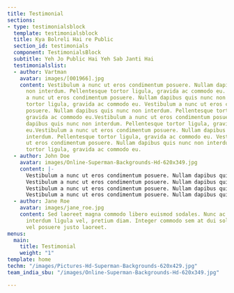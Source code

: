 ```yaml
---
title: Testimonial
sections:
- type: testimonialsblock
  template: testimonialsblock
  title: Kya Bolreli Hai re Public
  section_id: testimonials
  component: TestimonialsBlock
  subtitle: Yeh Jo Public Hai Yeh Sab Janti Hai
  testimonialslist:
  - author: Vartman
    avatar: images/[001966].jpg
    content: Vestibulum a nunc ut eros condimentum posuere. Nullam dapibus quis nunc
      non interdum. Pellentesque tortor ligula, gravida ac commodo eu. Vestibulum
      a nunc ut eros condimentum posuere. Nullam dapibus quis nunc non interdum. Pellentesque
      tortor ligula, gravida ac commodo eu. Vestibulum a nunc ut eros condimentum
      posuere. Nullam dapibus quis nunc non interdum. Pellentesque tortor ligula,
      gravida ac commodo eu.Vestibulum a nunc ut eros condimentum posuere. Nullam
      dapibus quis nunc non interdum. Pellentesque tortor ligula, gravida ac commodo
      eu.Vestibulum a nunc ut eros condimentum posuere. Nullam dapibus quis nunc non
      interdum. Pellentesque tortor ligula, gravida ac commodo eu. Vestibulum a nunc
      ut eros condimentum posuere. Nullam dapibus quis nunc non interdum. Pellentesque
      tortor ligula, gravida ac commodo eu.
  - author: John Doe
    avatar: images/Online-Superman-Backgrounds-Hd-620x349.jpg
    content: |-
      Vestibulum a nunc ut eros condimentum posuere. Nullam dapibus quis nunc non interdum. Pellentesque tortor ligula, gravida ac commodo eu.
      Vestibulum a nunc ut eros condimentum posuere. Nullam dapibus quis nunc non interdum. Pellentesque tortor ligula, gravida ac commodo eu.
      Vestibulum a nunc ut eros condimentum posuere. Nullam dapibus quis nunc non interdum. Pellentesque tortor ligula, gravida ac commodo eu.Vestibulum a nunc ut eros condimentum posuere. Nullam dapibus quis nunc non interdum. Pellentesque tortor ligula, gravida ac commodo eu.Vestibulum a nunc ut eros condimentum posuere. Nullam dapibus quis nunc non interdum. Pellentesque tortor ligula, gravida ac commodo eu.
      Vestibulum a nunc ut eros condimentum posuere. Nullam dapibus quis nunc non interdum. Pellentesque tortor ligula, gravida ac commodo eu.
  - author: Jane Roe
    avatar: images/jane_roe.jpg
    content: Sed laoreet magna commodo libero euismod sodales. Nunc ac libero convallis,
      interdum ligula vel, pretium diam. Integer commodo sem at dui sollicitudin,
      vel posuere justo laoreet.
menus:
  main:
    title: Testimonial
    weight: "1"
template: home
techm: "/images/Pictures-Hd-Superman-Backgrounds-620x429.jpg"
team_india_sbu: "/images/Online-Superman-Backgrounds-Hd-620x349.jpg"

---
```

